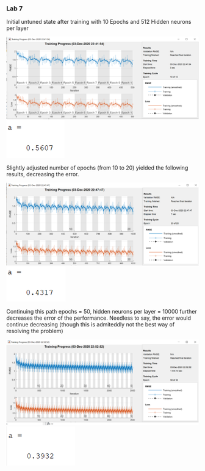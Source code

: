 ### Lab 7

Initial untuned state after training with 10 Epochs and 512 Hidden neurons per layer

![first training](/lab7/images/1.png)
![first error](/lab7/images/11.png)

Slightly adjusted number of epochs (from 10 to 20) yielded the following results, decreasing the error.

![second training](/lab7/images/2.png)
![second error](/lab7/images/22.png)

Continuing this path epochs = 50, hidden neurons per layer = 10000 further decreases the error of the performance.
Needless to say, the error would continue decreasing (though this is admiteddly not the best way of resolving the problem)

![third training](/lab7/images/3.png)
![third error](/lab7/images/33.png)
